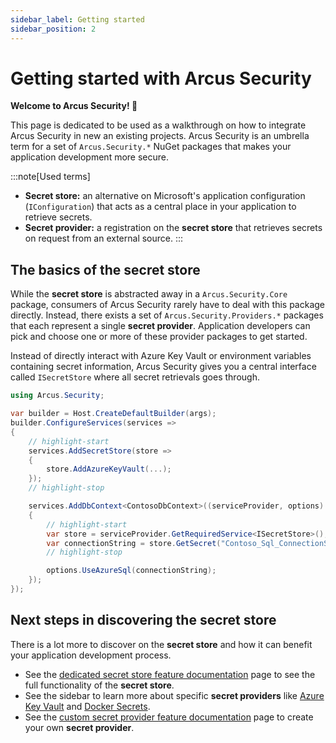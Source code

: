 ```yaml
---
sidebar_label: Getting started
sidebar_position: 2
---
```


# Getting started with Arcus Security
**Welcome to Arcus Security! 🎉**

This page is dedicated to be used as a walkthrough on how to integrate Arcus Security in new an existing projects. Arcus Security is an umbrella term for a set of `Arcus.Security.*` NuGet packages that makes your application development more secure.

:::note[Used terms]
* **Secret store:** an alternative on Microsoft's application configuration (`IConfiguration`) that acts as a central place in your application to retrieve secrets.
* **Secret provider:** a registration on the **secret store** that retrieves secrets on request from an external source.
:::

## The basics of the secret store
While the **secret store** is abstracted away in a `Arcus.Security.Core` package, consumers of Arcus Security rarely have to deal with this package directly. Instead, there exists a set of `Arcus.Security.Providers.*` packages that each represent a single **secret provider**. Application developers can pick and choose one or more of these provider packages to get started.

Instead of directly interact with Azure Key Vault or environment variables containing secret information, Arcus Security gives you a central interface called `ISecretStore` where all secret retrievals goes through.

```csharp
using Arcus.Security;

var builder = Host.CreateDefaultBuilder(args);
builder.ConfigureServices(services =>
{
    // highlight-start
    services.AddSecretStore(store =>
    {
        store.AddAzureKeyVault(...);
    });
    // highlight-stop

    services.AddDbContext<ContosoDbContext>((serviceProvider, options) =>
    {
        // highlight-start
        var store = serviceProvider.GetRequiredService<ISecretStore>();
        var connectionString = store.GetSecret("Contoso_Sql_ConnectionString");
        // highlight-stop

        options.UseAzureSql(connectionString);
    });
});
```

## Next steps in discovering the secret store
There is a lot more to discover on the **secret store** and how it can benefit your application development process.

* See the [dedicated secret store feature documentation](./03-Features/secret-store/index.mdx) page to see the full functionality of the **secret store**.
* See the sidebar to learn more about specific **secret providers** like [Azure Key Vault](./03-Features/secret-store/provider/key-vault.md) and [Docker Secrets](./03-Features/secret-store/provider/docker-secrets.md).
* See the [custom secret provider feature documentation](./03-Features/secret-store/custom-secret-provider.md) page to create your own **secret provider**.